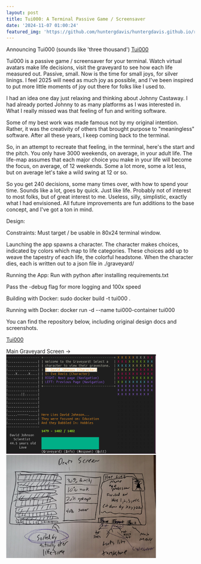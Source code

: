 ```yaml
---
layout: post
title: Tui000: A Terminal Passive Game / Screensaver 
date: '2024-11-07 01:00:24'
featured_img: 'https://github.com/huntergdavis/huntergdavis.github.io/raw/main/content/images/2024/play_screen_11_7_2024.png'
---
```

Announcing Tui000 (sounds like 'three thousand') [Tui000](https://github.com/huntergdavis/tui000/tree/main)

Tui000 is a passive game / screensaver for your terminal.  Watch virtual avatars make life decisions, visit the graveyard to see how each life measured out. Passive, small. Now is the time for small joys, for silver linings. I feel 2025 will need as much joy as possible, and I've been inspired to put more little moments of joy out there for folks like I used to. 

I had an idea one day just relaxing and thinking about Johnny Castaway. 
I had already ported Johnny to as many platforms as I was interested in.
What I really missed was that feeling of fun and writing software. 

Some of my best work was made famous not by my original intention.
Rather, it was the creativity of others that brought purpose to "meaningless" software. 
After all these years, I keep coming back to the terminal. 

So, in an attempt to recreate that feeling, in the terminal, here's the start and the pitch.
You only have 3000 weekends, on average, in your adult life. The life-map assumes that each major choice you make in your life will become the focus, on average, of 12 weekends. Some a lot more, some a lot less, but on average let's take a wild swing at 12 or so. 
 
So you get 240 decisions, some many times over, with how to spend your time.  Sounds like a lot, goes by quick.  Just like life. Probably not of interest to most folks, but of great interest to me.  Useless, silly, simplistic, exactly what I had envisioned.  All future improvements are fun additions to the base concept, and I've got a ton in mind. 


Design:

Constraints: Must target / be usable in 80x24 terminal window. 

Launching the app spawns a character.
The character makes choices, indicated by colors which map to life categories. 
These choices add up to weave the tapestry of each life, the colorful headstone.
When the character dies, each is written out to a json file in ./graveyard/

Running the App:
Run with python after installing requirements.txt

Pass the -debug flag for more logging and 100x speed

Building with Docker:
sudo docker build -t tui000 .

Running with Docker:
docker run -d --name tui000-container tui000


You can find the repository below, including original design docs and screenshots. 

[Tui000](https://github.com/huntergdavis/tui000/tree/main)

Main Graveyard Screen -> 
<img src="https://github.com/huntergdavis/tui000/raw/main/screenshots/graveyard_like_concept.png" width=400>
<img src="https://github.com/huntergdavis/tui000/raw/main/concept_art/death_screen.jpg" width=400>